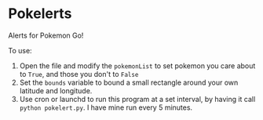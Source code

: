 # Pokelerts

Alerts for Pokemon Go!

To use:

1. Open the file and modify the `pokemonList` to set pokemon you care about to `True`, and those you don't to `False`
2. Set the `bounds` variable to bound a small rectangle around your own latitude and longitude.
3. Use cron or launchd to run this program at a set interval, by having it call `python pokelert.py`. I have mine run every 5 minutes.
